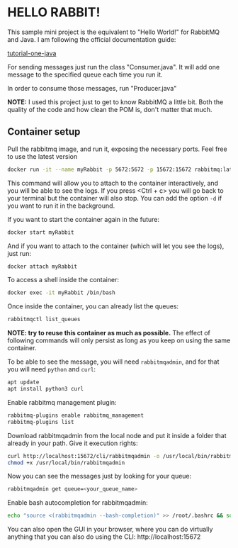 # HELLO RABBIT!
This sample mini project is the equivalent to "Hello World!" for RabbitMQ and Java.
I am following the official documentation guide:

[tutorial-one-java](https://www.rabbitmq.com/tutorials/tutorial-one-java.html)

For sending messages just run the class "Consumer.java". It will add one message to the specified queue each time you run it.

In order to consume those messages, run "Producer.java"

**NOTE:** I used this project just to get to know RabbitMQ a little bit. 
Both the quality of the code and how clean the POM is, don't matter that much. 

## Container setup
Pull the rabbitmq image, and run it, exposing the necessary ports. Feel free to use the latest version
```bash
docker run -it --name myRabbit -p 5672:5672 -p 15672:15672 rabbitmq:latest
```
This command will allow you to attach to the container interactively, and you will be able to see the logs.
If you press <Ctrl + c> you will go back to your terminal but the container will also stop. 
You can add the option ``-d`` if you want to run it in the background.

If you want to start the container again in the future:
```bash
docker start myRabbit
```

And if you want to attach to the container (which will let you see the logs), just run:
```bash
docker attach myRabbit
```

To access a shell inside the container:
```bash
docker exec -it myRabbit /bin/bash
```

Once inside the container, you can already list the queues:
```bash
rabbitmqctl list_queues
```

**NOTE: try to reuse this container as much as possible.** The effect of following commands will only persist as long as you keep 
on using the same container.

To be able to see the message, you will need `rabbitmqadmin`, and for that you will need `python` and `curl`:
```bash
apt update
apt install python3 curl
```
Enable rabbitmq management plugin:
```bash
rabbitmq-plugins enable rabbitmq_management
rabbitmq-plugins list
```

Download rabbitmqadmin from the local node and put it inside a folder that already in your path. Give it execution rights:
```bash
curl http://localhost:15672/cli/rabbitmqadmin -o /usr/local/bin/rabbitmqadmin
chmod +x /usr/local/bin/rabbitmqadmin
```

Now you can see the messages just by looking for your queue:
```bash
rabbitmqadmin get queue=<your_queue_name>
```

Enable bash autocompletion for rabbitmqadmin:
```bash
echo "source <(rabbitmqadmin --bash-completion)" >> /root/.bashrc && source /root/.bashrc
```

You can also open the GUI in your browser, where you can do virtually anything that you can also do using the CLI:
http://localhost:15672
